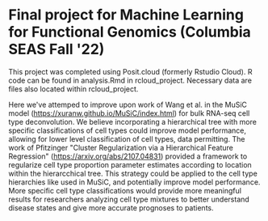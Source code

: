 # Final project for Machine Learning for Functional Genomics (Columbia SEAS Fall '22)

This project was completed using Posit.cloud (formerly Rstudio Cloud). R code can be found in analysis.Rmd in rcloud_project. Necessary data are files also located within rcloud_project. 

Here we've attemped to improve upon work of Wang et al. in the MuSiC model (https://xuranw.github.io/MuSiC/index.html) for bulk RNA-seq cell type deconvolution. We believe incorporating a hierarchical tree with more specific classifications of cell types could improve model performance, allowing for lower level classification of cell types, data permitting. The work of Pfitzinger "Cluster Regularization via a Hierarchical Feature Regression" (https://arxiv.org/abs/2107.04831) provided a framework to regularize cell type proportion parameter estimates according to location within the hierarcchical tree. This strategy could be applied to the cell type hierarchies like used in MuSiC, and potentially improve model performance. More specific cell type classifications would provide more meaningful results for researchers analyzing cell type mixtures to better understand disease states and give more accurate prognoses to patients.


